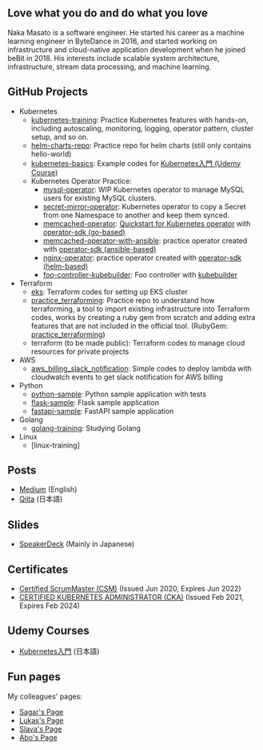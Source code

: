 ## Love what you do and do what you love

Naka Masato is a software engineer. He started his career as a machine learning engineer in ByteDance in 2016, and started working on infrastructure and cloud-native application development when he joined beBit in 2018. His interests include scalable system architecture, infrastructure, stream data processing, and machine learning.

## GitHub Projects

- Kubernetes
  - [kubernetes-training](https://github.com/nakamasato/kubernetes-training): Practice Kubernetes features with hands-on, including autoscaling, monitoring, logging, operator pattern, cluster setup, and so on.
  - [helm-charts-repo](https://github.com/nakamasato/helm-charts-repo): Practice repo for helm charts (still only contains hello-world)
  - [kubernetes-basics](https://github.com/nakamasato/kubernetes-basics): Example codes for [Kubernetes入門 (Udemy Course)][udemy_kubernetes_basics]
  - Kubernetes Operator Practice:
    - [mysql-operator](https://github.com/nakamasato/mysql-operator): WIP Kubernetes operator to manage MySQL users for existing MySQL clusters.
    - [secret-mirror-operator](https://github.com/bebit/secret-mirror-operator): Kubernetes operator to copy a Secret from one Namespace to another and keep them synced.
    - [memcached-operator](https://github.com/nakamasato/memcached-operator): [Quickstart for Kubernetes operator](https://nakamasato.github.io/memcached-operator) with [operator-sdk (go-based)](https://sdk.operatorframework.io/docs/building-operators/golang/quickstart/)
    - [memcached-operator-with-ansible](https://github.com/nakamasato/memcached-operator-with-ansible): practice operator created with [operator-sdk (ansible-based)](https://sdk.operatorframework.io/docs/building-operators/ansible/quickstart/)
    - [nginx-operator](https://github.com/nakamasato/nginx-operator): practice operator created with [operator-sdk (helm-based)](https://sdk.operatorframework.io/docs/building-operators/helm/quickstart/)
    - [foo-controller-kubebuilder](https://github.com/nakamasato/foo-controller-kubebuilder): Foo controller with [kubebuilder](https://github.com/kubernetes-sigs/kubebuilder)
- Terraform
  - [eks](https://github.com/nakamasato/eks): Terraform codes for setting up EKS cluster
  - [practice_terraforming](https://github.com/nakamasato/practice_terraforming): Practice repo to understand how terraforming, a tool to import existing infrastructure into Terraform codes, works by creating a ruby gem from scratch and adding extra features that are not included in the official tool. (RubyGem: [practice_terraforming](https://rubygems.org/gems/practice_terraforming))
  - terraform (to be made public): Terraform codes to manage cloud resources for private projects
- AWS
  - [aws_billing_slack_notification](https://github.com/nakamasato/aws_billing_slack_notification): Simple codes to deploy lambda with cloudwatch events to get slack notification for AWS billing
- Python
  - [python-sample](https://github.com/nakamasato/python-sample): Python sample application with tests
  - [flask-sample](https://github.com/nakamasato/flask-sample): Flask sample application
  - [fastapi-sample](https://github.com/nakamasato/fastapi-sample): FastAPI sample application
- Golang
  - [golang-training](https://github.com/nakamasato/golang-training): Studying Golang
- Linux
  - [linux-training]

## Posts

- [Medium](https://nakamasato.medium.com) (English)
- [Qiita](https://qiita.com/nakamasato) (日本語)

## Slides

- [SpeakerDeck](https://speakerdeck.com/nakamasato) (Mainly in Japanese)

## Certificates

- [Certified ScrumMaster (CSM)](https://certification.scrumalliance.org/accounts/1079721-masato-naka/certifications/1229834-csm) (Issued Jun 2020, Expires Jun 2022)
- [CERTIFIED KUBERNETES ADMINISTRATOR (CKA)](https://www.credly.com/badges/70deddcd-530b-4d2f-a03b-d422f0c27f5d) (Issued Feb 2021, Expires Feb 2024)

## Udemy Courses

- [Kubernetes入門][udemy_kubernetes_basics] (日本語)

## Fun pages

My colleagues' pages:
- [Sagar's Page](https://girisagar46.github.io)
- [Lukas's Page](https://eastwards.jp)
- [Slava's Page](https://metricat.dev)
- [Abo's Page](https://rps-svellte.netlify.app)

[udemy_kubernetes_basics]: https://www.udemy.com/course/kubernetes-basics-2021/?referralCode=30E6E847A97EFBEC8F48
